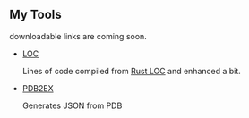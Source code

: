 ## My Tools
downloadable links are coming soon.

- [LOC]()

  Lines of code compiled from [Rust LOC]() and enhanced a bit.

- [PDB2EX](tools/pdbex.7z)

  Generates JSON from PDB 
  
